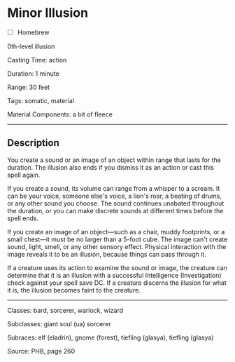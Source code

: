 # Minor Illusion

- [ ] Homebrew

0th-level illusion

Casting Time: action

Duration: 1 minute

Range: 30 feet

Tags: somatic, material

Material Components: a bit of fleece

---

## Description
You create a sound or an image of an object within range that lasts for the duration. The illusion also ends if you dismiss it as an action or cast this spell again.

If you create a sound, its volume can range from a whisper to a scream. It can be your voice, someone else's voice, a lion's roar, a beating of drums, or any other sound you choose. The sound continues unabated throughout the duration, or you can make discrete sounds at different times before the spell ends.

If you create an image of an object—such as a chair, muddy footprints, or a small chest—it must be no larger than a 5-foot cube. The image can't create sound, light, smell, or any other sensory effect. Physical interaction with the image reveals it to be an illusion, because things can pass through it.

If a creature uses its action to examine the sound or image, the creature can determine that it is an illusion with a successful Intelligence (Investigation) check against your spell save DC. If a creature discerns the illusion for what it is, the illusion becomes faint to the creature.

---

Classes: bard, sorcerer, warlock, wizard

Subclasses: giant soul (ua) sorcerer

Subraces: elf (eladrin), gnome (forest), tiefling (glasya), tiefling (glasya)

Source: PHB, page 260
